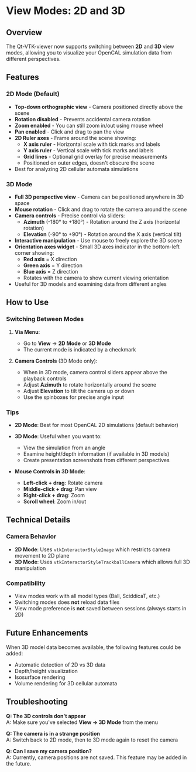 # View Modes: 2D and 3D

## Overview

The Qt-VTK-viewer now supports switching between **2D** and **3D** view modes, allowing you to visualize your OpenCAL simulation data from different perspectives.

## Features

### 2D Mode (Default)
- **Top-down orthographic view** - Camera positioned directly above the scene
- **Rotation disabled** - Prevents accidental camera rotation
- **Zoom enabled** - You can still zoom in/out using mouse wheel
- **Pan enabled** - Click and drag to pan the view
- **2D Ruler axes** - Frame around the scene showing:
  - **X axis ruler** - Horizontal scale with tick marks and labels
  - **Y axis ruler** - Vertical scale with tick marks and labels
  - **Grid lines** - Optional grid overlay for precise measurements
  - Positioned on outer edges, doesn't obscure the scene
- Best for analyzing 2D cellular automata simulations

### 3D Mode
- **Full 3D perspective view** - Camera can be positioned anywhere in 3D space
- **Mouse rotation** - Click and drag to rotate the camera around the scene
- **Camera controls** - Precise control via sliders:
  - **Azimuth** (-180° to +180°) - Rotation around the Z axis (horizontal rotation)
  - **Elevation** (-90° to +90°) - Rotation around the X axis (vertical tilt)
- **Interactive manipulation** - Use mouse to freely explore the 3D scene
- **Orientation axes widget** - Small 3D axes indicator in the bottom-left corner showing:
  - **Red axis** = X direction
  - **Green axis** = Y direction
  - **Blue axis** = Z direction
  - Rotates with the camera to show current viewing orientation
- Useful for 3D models and examining data from different angles

## How to Use

### Switching Between Modes

1. **Via Menu**:
   - Go to **View** → **2D Mode** or **3D Mode**
   - The current mode is indicated by a checkmark

2. **Camera Controls** (3D Mode only):
   - When in 3D mode, camera control sliders appear above the playback controls
   - Adjust **Azimuth** to rotate horizontally around the scene
   - Adjust **Elevation** to tilt the camera up or down
   - Use the spinboxes for precise angle input

### Tips

- **2D Mode**: Best for most OpenCAL 2D simulations (default behavior)
- **3D Mode**: Useful when you want to:
  - View the simulation from an angle
  - Examine height/depth information (if available in 3D models)
  - Create presentation screenshots from different perspectives
  
- **Mouse Controls in 3D Mode**:
  - **Left-click + drag**: Rotate camera
  - **Middle-click + drag**: Pan view
  - **Right-click + drag**: Zoom
  - **Scroll wheel**: Zoom in/out

## Technical Details

### Camera Behavior

- **2D Mode**: Uses `vtkInteractorStyleImage` which restricts camera movement to 2D plane
- **3D Mode**: Uses `vtkInteractorStyleTrackballCamera` which allows full 3D manipulation

### Compatibility

- View modes work with all model types (Ball, SciddicaT, etc.)
- Switching modes does **not** reload data files
- View mode preference is **not** saved between sessions (always starts in 2D)

## Future Enhancements

When 3D model data becomes available, the following features could be added:
- Automatic detection of 2D vs 3D data
- Depth/height visualization
- Isosurface rendering
- Volume rendering for 3D cellular automata

## Troubleshooting

**Q: The 3D controls don't appear**  
A: Make sure you've selected **View → 3D Mode** from the menu

**Q: The camera is in a strange position**  
A: Switch back to 2D mode, then to 3D mode again to reset the camera

**Q: Can I save my camera position?**  
A: Currently, camera positions are not saved. This feature may be added in the future.
